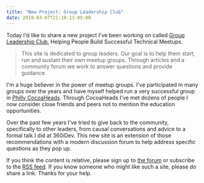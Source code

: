 ```yaml
---
title: "New Project: Group Leadership Club"
date: 2019-03-07T21:19:13-05:00
---
```


Today I'd like to share a new project I've been working on called [Group Leadership Club](http://groupleadership.club/), Helping People Build Successful Technical Meetups.

> This site is dedicated to group leaders. Our goal is to help them start, run and sustain their own meetup groups. Through articles and a community forum we work to answer questions and provide guidance.

I'm a huge believer in the power of meetup groups. I've participated in many groups over the years and have myself helped run a very successful group in [Philly CocoaHeads](http://phillycocoa.org/). Through CocoaHeads I've met dozens of people I now consider close friends and peers not to mention the education opportunities.

Over the past few years I've tried to give back to the community, specifically to other leaders, from causal conversations and advice to a formal talk I did at 360iDev. This new site is an extension of those recommendations with a modern discussion forum to help address specific questions as they pop up.

If you think the content is relative, please sign up to [the forum](https://forum.groupleadership.club/) or subscribe to the [RSS feed](http://groupleadership.club/index.xml). If you know someone who might like such a site, please do share a link. Thanks for your help.